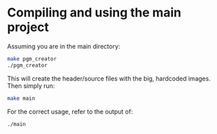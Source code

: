 Compiling and using the main project
====================================

Assuming you are in the main directory:

```sh
make pgm_creator
./pgm_creator
```

This will create the header/source files with the big, hardcoded images. Then
simply run:

```sh
make main
```

For the correct usage, refer to the output of:

```sh
./main
```
